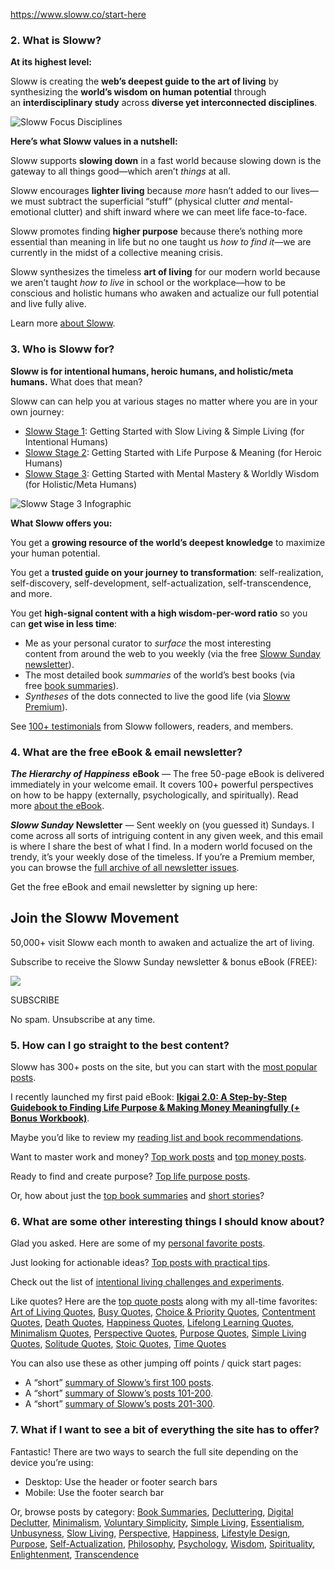 https://www.sloww.co/start-here

### **2. What is Sloww?**

**At its highest level:**

Sloww is creating the **web’s deepest guide to the art of living** by synthesizing the **world’s wisdom on human potential** through an **interdisciplinary study** across **diverse yet interconnected disciplines**.

![Sloww Focus Disciplines](https://www.sloww.co/wp-content/uploads/2021/02/Sloww-Focus-Disciplines-Seed-of-Life-1024x1024.png)

**Here’s what Sloww values in a nutshell:**

Sloww supports **slowing down** in a fast world because slowing down is the gateway to all things good—which aren’t _things_ at all.

Sloww encourages **lighter living** because _more_ hasn’t added to our lives—we must subtract the superficial “stuff” (physical clutter _and_ mental-emotional clutter) and shift inward where we can meet life face-to-face.

Sloww promotes finding **higher purpose** because there’s nothing more essential than meaning in life but no one taught us _how to find it_—we are currently in the midst of a collective meaning crisis.

Sloww synthesizes the timeless **art of living** for our modern world because we aren’t taught _how to live_ in school or the workplace—how to be conscious and holistic humans who awaken and actualize our full potential and live fully alive. 

Learn more [about Sloww](https://www.sloww.co/what-is-sloww/).

### **3. Who is Sloww for?**

**Sloww is for intentional humans, heroic humans, and holistic/meta humans.** What does that mean?

Sloww can can help you at various stages no matter where you are in your own journey:

-   [Sloww Stage 1](https://www.sloww.co/stage-1/): Getting Started with Slow Living & Simple Living (for Intentional Humans)
-   [Sloww Stage 2](https://www.sloww.co/stage-2/): Getting Started with Life Purpose & Meaning (for Heroic Humans)
-   [Sloww Stage 3](https://www.sloww.co/stage-3/): Getting Started with Mental Mastery & Worldly Wisdom (for Holistic/Meta Humans)

![Sloww Stage 3 Infographic](https://www.sloww.co/wp-content/uploads/2021/03/What-is-Sloww-Holarchy-Stage-3-1024x536.png)

**What Sloww offers you:**

You get a **growing resource of the world’s deepest knowledge** to maximize your human potential.

You get a **trusted guide on your journey to transformation**: self-realization, self-discovery, self-development, self-actualization, self-transcendence, and more.

You get **high-signal content with a high wisdom-per-word ratio** so you can **get wise in less time**:

-   Me as your personal curator to _surface_ the most interesting content from around the web to you weekly (via the free [Sloww Sunday newsletter](https://www.sloww.co/newsletter/)).
-   The most detailed book _summaries_ of the world’s best books (via free [book summaries](https://www.sloww.co/book-summaries/)).
-   _Syntheses_ of the dots connected to live the good life (via [Sloww Premium](https://www.sloww.co/premium/)).

See [100+ testimonials](https://www.sloww.co/testimonials/) from Sloww followers, readers, and members.

### **4. What are the free eBook & email newsletter?**

_**The Hierarchy of Happiness**_ **eBook** — The free 50-page eBook is delivered immediately in your welcome email. It covers 100+ powerful perspectives on how to be happy (externally, psychologically, and spiritually). Read more [about the eBook](https://www.sloww.co/happiness-ebook/).

_**Sloww Sunday**_ **Newsletter** — Sent weekly on (you guessed it) Sundays. I come across all sorts of intriguing content in any given week, and this email is where I share the best of what I find. In a modern world focused on the trendy, it’s your weekly dose of the timeless. If you’re a Premium member, you can browse the [full archive of all newsletter issues](https://www.sloww.co/sloww-sunday/).

Get the free eBook and email newsletter by signing up here:

## Join the Sloww Movement

50,000+ visit Sloww each month to awaken and actualize the art of living.

Subscribe to receive the Sloww Sunday newsletter & bonus eBook (FREE):

![](https://embed.filekitcdn.com/e/euXJqQAcMT9duMmAxgJua5/jTzyF8Vr2px4pf5UCjbvRJ)

SUBSCRIBE

No spam. Unsubscribe at any time.

### **5. How can I go straight to the best content?**

Sloww has 300+ posts on the site, but you can start with the [most popular posts](https://www.sloww.co/popular-posts/).

I recently launched my first paid eBook: **[Ikigai 2.0: A Step-by-Step Guidebook to Finding Life Purpose & Making Money Meaningfully (+ Bonus Workbook)](https://www.sloww.co/shop/ikigai-ebook/)**.

Maybe you’d like to review my [reading list and book recommendations](https://www.sloww.co/book-recommendations-reading-list/).

Want to master work and money? [Top work posts](https://www.sloww.co/popular-posts/#topwork) and [top money posts](https://www.sloww.co/popular-posts/#topmoney).

Ready to find and create purpose? [Top life purpose posts](https://www.sloww.co/popular-posts/#toppurpose).

Or, how about just the [top book summaries](https://www.sloww.co/popular-posts/#topbooks) and [short stories](https://www.sloww.co/simple-stories/)?

### **6. What are some other interesting things I should know about?**

Glad you asked. Here are some of my [personal favorite posts](https://www.sloww.co/popular-posts/#favs).

Just looking for actionable ideas? [Top posts with practical tips](https://www.sloww.co/popular-posts/#toptips).

Check out the list of [intentional living challenges and experiments](https://www.sloww.co/slow-living-challenges/).

Like quotes? Here are the [top quote posts](https://www.sloww.co/popular-posts/#topquotes) along with my all-time favorites: [Art of Living Quotes](https://www.sloww.co/art-of-living-quotes/), [Busy Quotes](https://www.sloww.co/busy-quotes/), [Choice & Priority Quotes](https://www.sloww.co/choice-priority-quotes/), [Contentment Quotes](https://www.sloww.co/contentment-quotes/), [Death Quotes](https://www.sloww.co/death-quotes/), [Happiness Quotes](https://www.sloww.co/happiness-quotes/), [Lifelong Learning Quotes](https://www.sloww.co/lifelong-learning-quotes/), [Minimalism Quotes](https://www.sloww.co/minimalism-quotes/), [Perspective Quotes](https://www.sloww.co/perspective-quotes/), [Purpose Quotes](https://www.sloww.co/purpose-quotes/), [Simple Living Quotes](https://www.sloww.co/simple-living-quotes/), [Solitude Quotes](https://www.sloww.co/solitude-quotes/), [Stoic Quotes](https://www.sloww.co/stoic-quotes/), [Time Quotes](https://www.sloww.co/time-quotes/)

You can also use these as other jumping off points / quick start pages:

-   A “short” [summary of Sloww’s first 100 posts](https://www.sloww.co/100-posts-summary/).
-   A “short” [summary of Sloww’s posts 101-200](https://www.sloww.co/200-posts-summary/).
-   A “short” [summary of Sloww’s posts 201-300](https://www.sloww.co/300-posts-summary/).

### **7. What if I want to see a bit of everything the site has to offer?**

Fantastic! There are two ways to search the full site depending on the device you’re using:

-   Desktop: Use the header or footer search bars
-   Mobile: Use the footer search bar

Or, browse posts by category: [Book Summaries](https://www.sloww.co/book-summaries/), [Decluttering](https://www.sloww.co/decluttering/), [Digital Declutter](https://www.sloww.co/digital-declutter/), [Minimalism](https://www.sloww.co/minimalism/), [Voluntary Simplicity](https://www.sloww.co/voluntary-simplicity/), [Simple Living](https://www.sloww.co/simple-living/), [Essentialism](https://www.sloww.co/essentialism/), [Unbusyness](https://www.sloww.co/unbusyness/), [Slow Living](https://www.sloww.co/slow-living/), [Perspective](https://www.sloww.co/perspective/), [Happiness](https://www.sloww.co/happiness/), [Lifestyle Design](https://www.sloww.co/lifestyle-design/), [Purpose](https://www.sloww.co/purpose/), [Self-Actualization](https://www.sloww.co/self-actualization/), [Philosophy](https://www.sloww.co/philosophy/), [Psychology](https://www.sloww.co/psychology/), [Wisdom](https://www.sloww.co/wisdom/), [Spirituality](https://www.sloww.co/spirituality/), [Enlightenment](https://www.sloww.co/enlightenment/), [Transcendence](https://www.sloww.co/transcendence/)